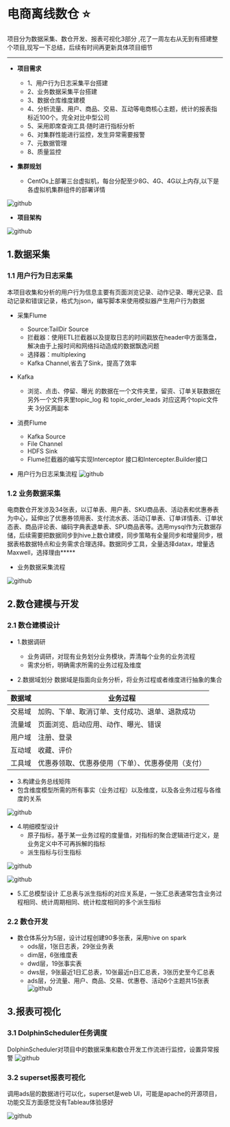 # 电商离线数仓 :star:
项目分为数据采集、数仓开发、报表可视化3部分 ,花了一周左右从无到有搭建整个项目,现写一下总结，后续有时间再更新具体项目细节

-----
- **项目需求**
  - 1、用户行为日志采集平台搭建
  - 2、业务数据采集平台搭建
  - 3、数据仓库维度建模
  - 4、分析流量、用户、商品、交易、互动等电商核心主题，统计的报表指标近100个。完全对比中型公司
  - 5、采用即席查询工具·随时进行指标分析
  - 6、对集群性能进行监控，发生异常需要报警
  - 7、元数据管理
  - 8、质量监控


- **集群规划**
  - CentOs上部署三台虚拟机，每台分配至少8G、4G、4G以上内存,以下是各虚拟机集群组件的部署详情

![github](https://github.com/AiRanXin/e-commerce_warehouseV5.0/blob/main/demo_picture/%E9%9B%86%E7%BE%A4%E6%9C%8D%E5%8A%A1%E5%99%A81.png "github")  

- **项目架构**

![github](https://github.com/AiRanXin/e-commerce_warehouseV5.0/blob/main/demo_picture/%E6%95%B0%E6%8D%AE%E4%BB%93%E5%BA%93%E6%A0%B8%E5%BF%83%E6%9E%B6%E6%9E%84.png "github") 
## 1.数据采集
### 1.1 用户行为日志采集
本项目收集和分析的用户行为信息主要有页面浏览记录、动作记录、曝光记录、启动记录和错误记录，格式为json，编写脚本来使用模拟器产生用户行为数据
- 采集Flume
  - Source:TailDir Source
  - 拦截器：使用ETL拦截器以及提取日志的时间戳放在header中方面落盘，解决由于上报时间和网络抖动造成的数据飘逸问题
  - 选择器：multiplexing
  - Kafka Channel,省去了Sink，提高了效率

- Kafka
  -  浏览、点击、停留、曝光 的数据在一个文件夹里，留资、订单关联数据在另外一个文件夹里topic_log 和 topic_order_leads 对应这两个topic文件夹 3分区两副本

- 消费Flume
  - Kafka Source
  - File Channel
  - HDFS Sink
  - Flume拦截器的编写实现Interceptor 接口和Intercepter.Builder接口
- 用户行为日志采集流程
 ![github]( https://github.com/AiRanXin/e-commerce_warehouseV5.0/blob/main/demo_picture/%E7%94%A8%E6%88%B7%E8%A1%8C%E4%B8%BA%E9%87%87%E9%9B%86%E6%B5%81%E7%A8%8B.png "github") 

### 1.2 业务数据采集
电商数仓开发涉及34张表，以订单表、用户表、SKU商品表、活动表和优惠券表为中心，延伸出了优惠券领用表、支付流水表、活动订单表、订单详情表、订单状态表、商品评论表、编码字典表退单表、SPU商品表等。选用mysql作为元数据存储，后续需要把数据同步到hive上数仓建模，同步策略有全量同步和增量同步，根据表格数据特点和业务需求合理选择。数据同步工具，全量选择datax，增量选Maxwell，选择理由*****
- 业务数据采集流程

![github](https://github.com/AiRanXin/e-commerce_warehouseV5.0/blob/main/demo_picture/%E4%B8%9A%E5%8A%A1%E9%87%87%E9%9B%86%E6%B5%81%E7%A8%8B.png "github") 

## 2.数仓建模与开发

### 2.1 数仓建模设计
- 1.数据调研
   - 业务调研，对现有业务划分业务模块，弄清每个业务的业务流程
   -  需求分析，明确需求所需的业务过程及维度

- 2.数据域划分
数据域是指面向业务分析，将业务过程或者维度进行抽象的集合
 
| 数据域 | 业务过程 |
|-----|-----|
| 交易域 | 加购、下单、取消订单、支付成功、退单、退款成功 |
| 流量域 | 页面浏览、启动应用、动作、曝光、错误|
| 用户域 | 注册、登录 |
| 互动域 |	收藏、评价 |
| 工具域 |	优惠券领取、优惠券使用（下单）、优惠券使用（支付）|
	
- 3.构建业务总线矩阵
- 包含维度模型所需的所有事实（业务过程）以及维度，以及各业务过程与各维度的关系

![github](https://github.com/AiRanXin/e-commerce_warehouseV5.0/blob/main/demo_picture/%E4%B8%9A%E5%8A%A1%E6%80%BB%E7%BA%BF%E7%9F%A9%E9%98%B5%E5%9B%BE.png "github") 

- 4.明细模型设计
	- 原子指标，基于某一业务过程的度量值，对指标的聚合逻辑进行定义，是业务定义中不可再拆解的指标
	- 派生指标与衍生指标

![github](https://github.com/AiRanXin/e-commerce_warehouseV5.0/blob/main/demo_picture/%E6%B4%BE%E7%94%9F%E6%8C%87%E6%A0%87.png "github") 

![github](https://github.com/AiRanXin/e-commerce_warehouseV5.0/blob/main/demo_picture/%E8%A1%8D%E7%94%9F%E6%8C%87%E6%A0%87.png "github") 

- 5.汇总模型设计
汇总表与派生指标的对应关系是，一张汇总表通常包含业务过程相同、统计周期相同、统计粒度相同的多个派生指标

### 2.2 数仓开发
- 数仓体系分为5层，设计过程创建90多张表，采用hive on spark
	- ods层，1张日志表，29张业务表
	- dim层，6张维度表
	- dwd层，19张事实表
	- dws层，9张最近1日汇总表，10张最近n日汇总表，3张历史至今汇总表
	- ads层，分流量、用户、商品、交易、优惠卷、活动6个主题共15张表
 ![github](https://github.com/AiRanXin/e-commerce_warehouseV5.0/blob/main/demo_picture/%E6%95%B0%E4%BB%93%E6%80%BB%E8%A1%A8%E6%95%B0.png "github") 

## 3.报表可视化

### 3.1 DolphinScheduler任务调度
 DolphinScheduler对项目中的数据采集和数仓开发工作流进行监控，设置异常报警
![github](https://github.com/AiRanXin/e-commerce_warehouseV5.0/blob/main/demo_picture/%E5%B0%8F%E6%B5%B7%E8%B1%9A%E8%B0%83%E5%BA%A6.png "github") 
### 3.2 superset报表可视化
调用ads层的数据进行可以化，superset是web UI，可能是apache的开源项目，功能交互方面感觉没有Tableau体验感好

![github](https://github.com/AiRanXin/e-commerce_warehouseV5.0/blob/main/demo_picture/superset.png "github") 
